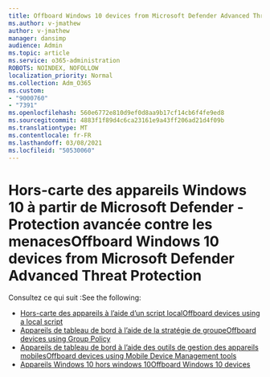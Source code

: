 ```yaml
---
title: Offboard Windows 10 devices from Microsoft Defender Advanced Threat Protection
ms.author: v-jmathew
author: v-jmathew
manager: dansimp
audience: Admin
ms.topic: article
ms.service: o365-administration
ROBOTS: NOINDEX, NOFOLLOW
localization_priority: Normal
ms.collection: Adm_O365
ms.custom:
- "9000760"
- "7391"
ms.openlocfilehash: 560e6772e810d9ef0d8aa9b17cf14cb6f4fe9ed8
ms.sourcegitcommit: 4883f1f89d4c6ca23161e9a43ff206ad21d4f09b
ms.translationtype: MT
ms.contentlocale: fr-FR
ms.lasthandoff: 03/08/2021
ms.locfileid: "50530060"
---
```

# <a name="offboard-windows-10-devices-from-microsoft-defender-advanced-threat-protection"></a><span data-ttu-id="64b1c-102">Hors-carte des appareils Windows 10 à partir de Microsoft Defender - Protection avancée contre les menaces</span><span class="sxs-lookup"><span data-stu-id="64b1c-102">Offboard Windows 10 devices from Microsoft Defender Advanced Threat Protection</span></span>

<span data-ttu-id="64b1c-103">Consultez ce qui suit :</span><span class="sxs-lookup"><span data-stu-id="64b1c-103">See the following:</span></span>

- [<span data-ttu-id="64b1c-104">Hors-carte des appareils à l’aide d’un script local</span><span class="sxs-lookup"><span data-stu-id="64b1c-104">Offboard devices using a local script</span></span>](https://go.microsoft.com/fwlink/?linkid=2143465)
- [<span data-ttu-id="64b1c-105">Appareils de tableau de bord à l’aide de la stratégie de groupe</span><span class="sxs-lookup"><span data-stu-id="64b1c-105">Offboard devices using Group Policy</span></span>](https://go.microsoft.com/fwlink/?linkid=2143632)
- [<span data-ttu-id="64b1c-106">Appareils de tableau de bord à l’aide des outils de gestion des appareils mobiles</span><span class="sxs-lookup"><span data-stu-id="64b1c-106">Offboard devices using Mobile Device Management tools</span></span>](https://go.microsoft.com/fwlink/?linkid=2143633)
- [<span data-ttu-id="64b1c-107">Appareils Windows 10 hors windows 10</span><span class="sxs-lookup"><span data-stu-id="64b1c-107">Offboard Windows 10 devices</span></span>](https://go.microsoft.com/fwlink/?linkid=2143629)
